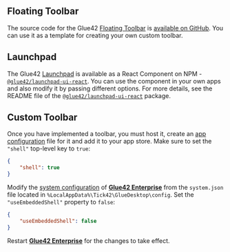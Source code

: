 ## Floating Toolbar

The source code for the Glue42 [Floating Toolbar](../../../../glue42-concepts/glue42-toolbar/index.html#floating_toolbar) is [available on GitHub](https://github.com/Glue42/toolbar). You can use it as a template for creating your own custom toolbar.

## Launchpad

The Glue42 [Launchpad](../../../../glue42-concepts/glue42-toolbar/index.html#launchpad) is available as a React Component on NPM - [`@glue42/launchpad-ui-react`](https://www.npmjs.com/package/@glue42/launchpad-ui-react). You can use the component in your own apps and also modify it by passing different options. For more details, see the README file of the [`@glue42/launchpad-ui-react`](https://www.npmjs.com/package/@glue42/launchpad-ui-react) package.

## Custom Toolbar

Once you have implemented a toolbar, you must host it, create an [app configuration](../../../../developers/configuration/application/index.html#app_configuration) file for it and add it to your app store. Make sure to set the `"shell"` top-level key to `true`:

```json
{
    "shell": true
}
```

Modify the [system configuration](../../../../developers/configuration/system/index.html) of [**Glue42 Enterprise**](https://glue42.com/enterprise/) from the `system.json` file located in `%LocalAppData%\Tick42\GlueDesktop\config`. Set the `"useEmbeddedShell"` property to `false`:

```json
{
    "useEmbeddedShell": false
}
```

Restart [**Glue42 Enterprise**](https://glue42.com/enterprise/) for the changes to take effect.